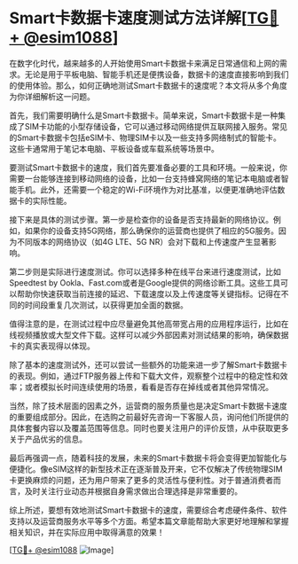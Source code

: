 # Smart卡数据卡速度测试方法详解[[TG💪+ @esim1088](https://t.me/s/esim1088)]

在数字化时代，越来越多的人开始使用Smart卡数据卡来满足日常通信和上网的需求。无论是用于平板电脑、智能手机还是便携设备，数据卡的速度直接影响到我们的使用体验。那么，如何正确地测试Smart卡数据卡的速度呢？本文将从多个角度为你详细解析这一问题。

首先，我们需要明确什么是Smart卡数据卡。简单来说，Smart卡数据卡是一种集成了SIM卡功能的小型存储设备，它可以通过移动网络提供互联网接入服务。常见的Smart卡数据卡包括eSIM卡、物理SIM卡以及一些支持多网络制式的智能卡。这些卡通常用于笔记本电脑、平板设备或车载系统等场景中。

要测试Smart卡数据卡的速度，我们首先要准备必要的工具和环境。一般来说，你需要一台能够连接到移动网络的设备，比如一台支持蜂窝网络的笔记本电脑或者智能手机。此外，还需要一个稳定的Wi-Fi环境作为对比基准，以便更准确地评估数据卡的实际性能。

接下来是具体的测试步骤。第一步是检查你的设备是否支持最新的网络协议。例如，如果你的设备支持5G网络，那么确保你的运营商也提供了相应的5G服务。因为不同版本的网络协议（如4G LTE、5G NR）会对下载和上传速度产生显著影响。

第二步则是实际进行速度测试。你可以选择多种在线平台来进行速度测试，比如Speedtest by Ookla、Fast.com或者是Google提供的网络诊断工具。这些工具可以帮助你快速获取当前连接的延迟、下载速度以及上传速度等关键指标。记得在不同的时间段重复几次测试，以获得更加全面的数据。

值得注意的是，在测试过程中应尽量避免其他高带宽占用的应用程序运行，比如在线视频播放或大型文件下载。这样可以减少外部因素对测试结果的影响，确保数据卡的真实表现得以体现。

除了基本的速度测试外，还可以尝试一些额外的功能来进一步了解Smart卡数据卡的表现。例如，通过FTP服务器上传和下载大文件，观察整个过程中的稳定性和效率；或者模拟长时间连续使用的场景，看看是否存在掉线或者其他异常情况。

当然，除了技术层面的因素之外，运营商的服务质量也是决定Smart卡数据卡速度的重要组成部分。因此，在选购之前最好先咨询一下客服人员，询问他们所提供的具体套餐内容以及覆盖范围等信息。同时也要关注用户的评价反馈，从中获取更多关于产品优劣的信息。

最后再强调一点，随着科技的发展，未来的Smart卡数据卡将会变得更加智能化与便捷化。像eSIM这样的新型技术正在逐渐普及开来，它不仅解决了传统物理SIM卡更换麻烦的问题，还为用户带来了更多的灵活性与便利性。对于普通消费者而言，及时关注行业动态并根据自身需求做出合理选择是非常重要的。

综上所述，要想有效地测试Smart卡数据卡的速度，需要综合考虑硬件条件、软件支持以及运营商服务水平等多个方面。希望本篇文章能帮助大家更好地理解和掌握相关知识，并在实际应用中取得满意的效果！

[[TG💪+ @esim1088](https://t.me/s/esim1088) ![Image](https://i.postimg.cc/4NQfJmqS/Snipaste-2025-05-13-00-14-12.png)]